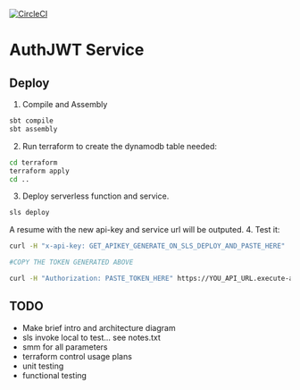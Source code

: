 [![CircleCI](https://circleci.com/gh/filipelenfers/authJwt.svg?style=svg)](https://circleci.com/gh/filipelenfers/authJwt)

# AuthJWT Service

## Deploy

1. Compile and Assembly
```bash
sbt compile
sbt assembly
```
2. Run terraform to create the dynamodb table needed:
```bash
cd terraform
terraform apply
cd ..
```
3. Deploy serverless function and service. 
```bash
sls deploy
```
A resume with the new api-key and service url will be outputed.
4. Test it:
```bash
curl -H "x-api-key: GET_APIKEY_GENERATE_ON_SLS_DEPLOY_AND_PASTE_HERE"  -X POST  https://YOU_API_URL.execute-api.us-east-1.amazonaws.com/dev/login -d  "{\"email\":\"testUser@fakeEmail.com\",\"password\":\"mypassword\"}"

#COPY THE TOKEN GENERATED ABOVE

curl -H "Authorization: PASTE_TOKEN_HERE" https://YOU_API_URL.execute-api.us-east-1.amazonaws.com/dev/helloWorld
```

## TODO

* Make brief intro and architecture diagram
* sls invoke local to test... see notes.txt
* smm for all parameters
* terraform control usage plans
* unit testing
* functional testing